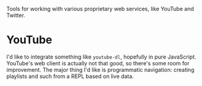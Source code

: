Tools for working with various proprietary web services, like YouTube
and Twitter.

# YouTube
I'd like to integrate something like `youtube-dl`, hopefully in pure
JavaScript. YouTube's web client is actually not that good, so there's
some room for improvement. The major thing I'd like is programmatic
navigation: creating playlists and such from a REPL based on live
data.

